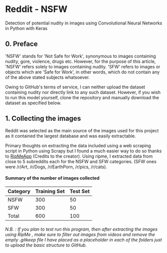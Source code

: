 # Reddit - NSFW
Detection of potential nudity in images using Convolutional Neural Networks in Python with Keras

## 0. Preface
'NSFW' stands for 'Not Safe for Work', synonymous to images containing nudity, gore, violence, drugs etc. However, for the purpose of this article, 'NSFW' refers solely to images containing nudity.
'SFW' refers to images or objects which are 'Safe for Work', in other words, which do not contain any of the above stated subjects whatsoever.

Owing to GitHub's terms of service, I can neither upload the dataset containing nudity nor directly link to any such dataset. However, if you wish to run this model yourself, clone the repository and manually download the dataset as specified below.

## 1. Collecting the images
Reddit was selected as the main source of the images used for this project as it contained the largest database and was easily extractable.

Primary thoughts on extracting the data included using a web scraping script in Python using Scrapy but I found a much easier way to do so thanks to [RipMeApp](https://github.com/ripmeapp/ripme) (Credits to the creator). Using ripme, I extracted data from close to 5 subreddits each for the NSFW and SFW categories. (SFW ones were /r/Art, /r/Dogs, /r/EarthPorn, /r/pics, /r/cats). 

#### Summary of the number of images collected

Category | Training Set | Test Set
-------- | ------------ | ---------
NSFW | 300 | 50
SFW | 300 | 50
Total | 600 | 100

###### N.B. : If you plan to test run this program, then after extracting the images using RipMe , make sure to filter out images from videos and remove the empty .gitkeep file I have placed as a placeholder in each of the folders just to upload the basic structure to GitHub.

